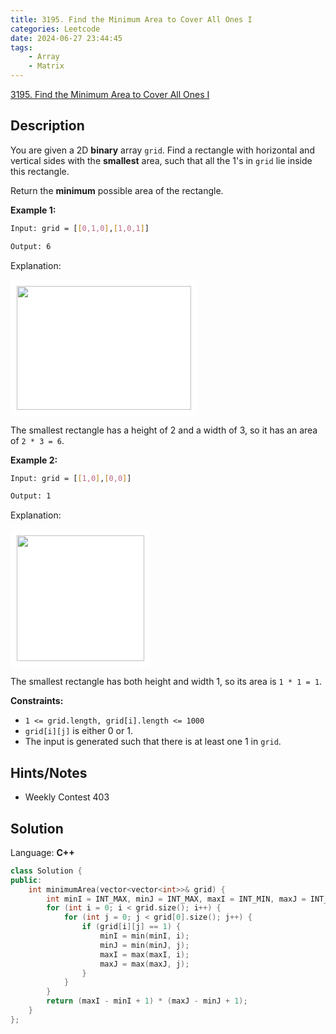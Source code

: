 ```yaml
---
title: 3195. Find the Minimum Area to Cover All Ones I
categories: Leetcode
date: 2024-06-27 23:44:45
tags:
    - Array
    - Matrix
---
```


[3195. Find the Minimum Area to Cover All Ones I](https://leetcode.com/problems/find-the-minimum-area-to-cover-all-ones-i/description/)

## Description

You are given a 2D **binary**  array `grid`. Find a rectangle with horizontal and vertical sides with the **smallest** area, such that all the 1's in `grid` lie inside this rectangle.

Return the **minimum** possible area of the rectangle.

**Example 1:**

```bash
Input: grid = [[0,1,0],[1,0,1]]

Output: 6
```

Explanation:

<img alt="" src="https://assets.leetcode.com/uploads/2024/05/08/examplerect0.png" style="padding: 10px; background: rgb(255, 255, 255); border-radius: 0.5rem; width: 279px; height: 198px; --darkreader-inline-bgimage: initial; --darkreader-inline-bgcolor: #242729;" data-darkreader-inline-bgimage="" data-darkreader-inline-bgcolor="">

The smallest rectangle has a height of 2 and a width of 3, so it has an area of `2 * 3 = 6`.

**Example 2:**

```bash
Input: grid = [[1,0],[0,0]]

Output: 1
```

Explanation:

<img alt="" src="https://assets.leetcode.com/uploads/2024/05/08/examplerect1.png" style="padding: 10px; background: rgb(255, 255, 255); border-radius: 0.5rem; width: 204px; height: 201px; --darkreader-inline-bgimage: initial; --darkreader-inline-bgcolor: #242729;" data-darkreader-inline-bgimage="" data-darkreader-inline-bgcolor="">

The smallest rectangle has both height and width 1, so its area is `1 * 1 = 1`.

**Constraints:**

- `1 <= grid.length, grid[i].length <= 1000`
- `grid[i][j]` is either 0 or 1.
- The input is generated such that there is at least one 1 in `grid`.

## Hints/Notes

- Weekly Contest 403

## Solution

Language: **C++**

```C++
class Solution {
public:
    int minimumArea(vector<vector<int>>& grid) {
        int minI = INT_MAX, minJ = INT_MAX, maxI = INT_MIN, maxJ = INT_MIN;
        for (int i = 0; i < grid.size(); i++) {
            for (int j = 0; j < grid[0].size(); j++) {
                if (grid[i][j] == 1) {
                    minI = min(minI, i);
                    minJ = min(minJ, j);
                    maxI = max(maxI, i);
                    maxJ = max(maxJ, j);
                }
            }
        }
        return (maxI - minI + 1) * (maxJ - minJ + 1);
    }
};
```
